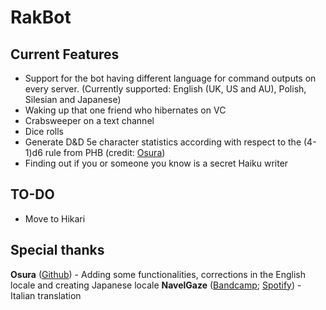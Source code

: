 # RakBot

## Current Features

- Support for the bot having different language for command outputs on every server. (Currently supported: English (UK, US and AU), Polish, Silesian and Japanese)
- Waking up that one friend who hibernates on VC
- Crabsweeper on a text channel
- Dice rolls
- Generate D&D 5e character statistics according with respect to the (4-1)d6 rule from PHB (credit: [Osura](https://github.com/0sura))
- Finding out if you or someone you know is a secret Haiku writer

## TO-DO

- Move to Hikari

## Special thanks

**Osura** ([Github](https://github.com/0sura)) - Adding some functionalities, corrections in the English locale and creating Japanese locale
**NavelGaze** ([Bandcamp](https://navelgaze.bandcamp.com/); [Spotify](https://open.spotify.com/artist/6CsWIXLVHHuVmSOUfz7QE5?si=Y52BwO78TnOPwa_a3wDQ1A)) - Italian translation
